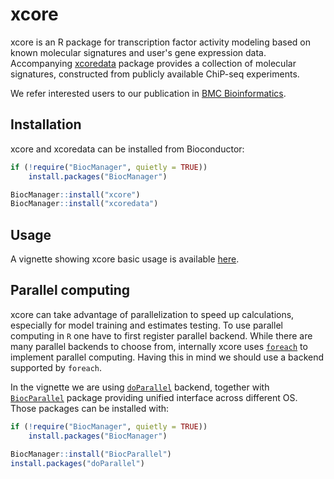 # xcore

xcore is an R package for transcription factor activity modeling
based on known molecular signatures and user's gene expression data.
Accompanying [xcoredata](https://github.com/mcjmigdal/xcoredata/) package
provides a collection of molecular signatures, constructed from publicly
available ChiP-seq experiments.

We refer interested users to our publication in [BMC Bioinformatics](https://bmcbioinformatics.biomedcentral.com/articles/10.1186/s12859-022-05084-0).

## Installation
xcore and xcoredata can be installed from Bioconductor:
``` r
if (!require("BiocManager", quietly = TRUE))
    install.packages("BiocManager")

BiocManager::install("xcore")
BiocManager::install("xcoredata")
```

## Usage

A vignette showing xcore basic usage is available [here](https://bkaczkowski.github.io/xcore/articles/xcore_vignette.html).

## Parallel computing

xcore can take advantage of parallelization to speed up calculations, especially for model
training and estimates testing. To use parallel computing in `R` one have to first
register parallel backend. While there are many parallel backends to choose 
from, internally xcore uses [`foreach`](https://cran.r-project.org/web/packages/foreach)
to implement parallel computing. Having this in mind we should use a backend
supported by `foreach`. 

In the vignette we are using [`doParallel`](https://cran.r-project.org/package=doParallel)
backend, together with [`BiocParallel`](https://bioconductor.org/packages/release/bioc/html/BiocParallel.html)
package providing unified interface across different OS. Those packages can be
installed with:

``` r
if (!require("BiocManager", quietly = TRUE))
    install.packages("BiocManager")

BiocManager::install("BiocParallel")
install.packages("doParallel")
```
